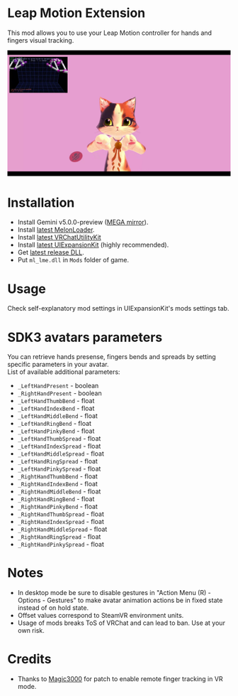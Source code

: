 # Leap Motion Extension
This mod allows you to use your Leap Motion controller for hands and fingers visual tracking.

[![](.github/img_01.png)](https://youtu.be/ALDBcI9yCyM)

# Installation
* Install Gemini v5.0.0-preview ([MEGA mirror](https://mega.nz/file/VMxClCRQ#u1LmXCaengN4WrEoH43qMNqke9ud8_1LgjFHDbSydOw)).
* Install [latest MelonLoader](https://github.com/LavaGang/MelonLoader).
* Install [latest VRChatUtilityKit](https://github.com/loukylor/VRC-Mods)
* Install [latest UIExpansionKit](https://github.com/knah/VRCMods) (highly recommended).
* Get [latest release DLL](../../../releases/latest).
* Put `ml_lme.dll` in `Mods` folder of game.

# Usage
Check self-explanatory mod settings in UIExpansionKit's mods settings tab.

# SDK3 avatars parameters
You can retrieve hands presense, fingers bends and spreads by setting specific parameters in your avatar.  
List of available additional parameters:
* `_LeftHandPresent` - boolean
* `_RightHandPresent` - boolean
* `_LeftHandThumbBend` - float
* `_LeftHandIndexBend` - float
* `_LeftHandMiddleBend` - float
* `_LeftHandRingBend` - float
* `_LeftHandPinkyBend` - float
* `_LeftHandThumbSpread` - float
* `_LeftHandIndexSpread` - float
* `_LeftHandMiddleSpread` - float
* `_LeftHandRingSpread` - float
* `_LeftHandPinkySpread` - float
* `_RightHandThumbBend` - float
* `_RightHandIndexBend` - float
* `_RightHandMiddleBend` - float
* `_RightHandRingBend` - float
* `_RightHandPinkyBend` - float
* `_RightHandThumbSpread` - float
* `_RightHandIndexSpread` - float
* `_RightHandMiddleSpread` - float
* `_RightHandRingSpread` - float
* `_RightHandPinkySpread` - float

# Notes
* In desktop mode be sure to disable gestures in "Action Menu (R) - Options - Gestures" to make avatar animation actions be in fixed state instead of on hold state.
* Offset values correspond to SteamVR environment units.
* Usage of mods breaks ToS of VRChat and can lead to ban. Use at your own risk.

# Credits
* Thanks to [Magic3000](https://github.com/Magic3000) for patch to enable remote finger tracking in VR mode.
